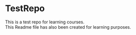 # TestRepo
This is a test repo for learning courses. <br/>
This Readme file has also been created for learning purposes. 
